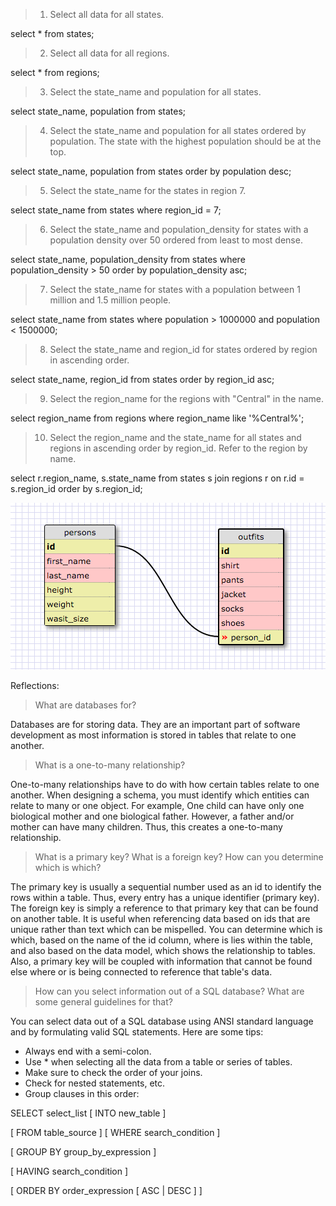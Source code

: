 >1. Select all data for all states.

select * from states;

>2. Select all data for all regions.

select * from regions;

>3. Select the state_name and population for all states.

select state_name, population from states;

>4. Select the state_name and population for all states ordered by population. The state with the highest population should be at the top.

select state_name, population from states order by population desc;

>5. Select the state_name for the states in region 7.

select state_name from states where region_id = 7;

>6. Select the state_name and population_density for states with a population density over 50 ordered from least to most dense.

select state_name, population_density from states where population_density > 50 order by population_density asc;

>7. Select the state_name for states with a population between 1 million and 1.5 million people.

select state_name from states where population > 1000000 and population < 1500000;

>8. Select the state_name and region_id for states ordered by region in ascending order.

select state_name, region_id from states order by region_id asc;

>9. Select the region_name for the regions with "Central" in the name.

select region_name from regions where region_name like '%Central%';

>10. Select the region_name and the state_name for all states and regions in ascending order by region_id. Refer to the region by name.

select r.region_name, s.state_name from states s join regions r on r.id = s.region_id order by s.region_id;

![schema_design](https://github.com/nathanmpark/phase-0/blob/master/week-8/database-intro/schema_design.png "schema_design")

Reflections:

>What are databases for?

Databases are for storing data. They are an important part of software development as most information is stored in tables that relate to one another.

>What is a one-to-many relationship?

One-to-many relationships have to do with how certain tables relate to one another. When designing a schema, you must identify which entities can relate to many or one object. For example, One child can have only one biological mother and one biological father. However, a father and/or mother can have many children. Thus, this creates a one-to-many relationship.

>What is a primary key? What is a foreign key? How can you determine which is which?

The primary key is usually a sequential number used as an id to identify the rows within a table. Thus, every entry has a unique identifier (primary key). The foreign key is simply a reference to that primary key that can be found on another table. It is useful when referencing data based on ids that are unique rather than text which can be mispelled. You can determine which is which, based on the name of the id column, where is lies within the table, and also based on the data model, which shows the relationship to tables. Also, a primary key will be coupled with information that cannot be found else where or is being connected to reference that table's data.

>How can you select information out of a SQL database? What are some general guidelines for that?

You can select data out of a SQL database using ANSI standard language and by formulating valid SQL statements. Here are some tips:

- Always end with a semi-colon.
- Use * when selecting all the data from a table or series of tables.
- Make sure to check the order of your joins.
- Check for nested statements, etc.
- Group clauses in this order:

SELECT select_list [ INTO new_table ]

[ FROM table_source ] [ WHERE search_condition ]

[ GROUP BY group_by_expression ]

[ HAVING search_condition ]

[ ORDER BY order_expression [ ASC | DESC ] ]